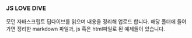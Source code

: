 ### JS LOVE DIVE

모던 자바스크립트 딥다이브를 읽으며 내용을 정리해 업로드 합니다.
해당 폴더에 들어가면 정리한 markdown 파일과, js 혹은 html파일로 된 예제들이 있습니다.
